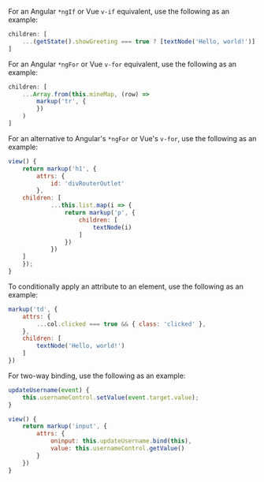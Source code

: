 For an Angular ```*ngIf``` or Vue ```v-if``` equivalent, use the following as an example:

```javascript
children: [
    ...(getState().showGreeting === true ? [textNode('Hello, world!')] : []),
]
```

For an Angular ```*ngFor``` or Vue ```v-for``` equivalent, use the following as an example:

```javascript
children: [
    ...Array.from(this.mineMap, (row) =>
        markup('tr', {                         
        })
    )
]
```

For an alternative to Angular's ```*ngFor``` or Vue's ```v-for```, use the following as an example:

```javascript
view() {
    return markup('h1', {
        attrs: {
            id: 'divRouterOutlet'
        },
	children: [
            ...this.list.map(i => {
                return markup('p', {
                    children: [
                        textNode(i)
                    ]
                })
            })
	]
    });
}
```

To conditionally apply an attribute to an element, use the following as an example:

```javascript
markup('td', {
    attrs: {
        ...col.clicked === true && { class: 'clicked' },
    },
    children: [
        textNode('Hello, world!')
    ]
})
```

For two-way binding, use the following as an example:

```javascript
updateUsername(event) {
    this.usernameControl.setValue(event.target.value);
}

view() {
    return markup('input', {
        attrs: {
            oninput: this.updateUsername.bind(this),
            value: this.usernameControl.getValue()
        }
    })
}
```